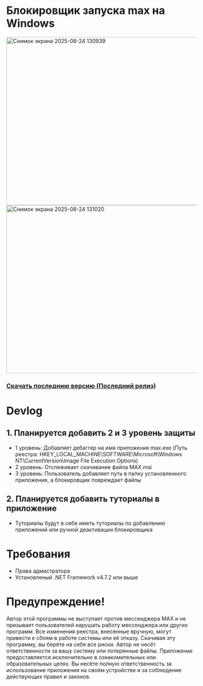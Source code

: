 # Блокировщик запуска max на Windows
<p>
  <img width="868" height="444" alt="Снимок экрана 2025-08-24 130939" src="https://github.com/user-attachments/assets/76f6fc8e-a698-4d0f-8ecb-4b9c86625e58" />
  <img width="868" height="444" alt="Снимок экрана 2025-08-24 131020" src="https://github.com/user-attachments/assets/a5bd9ed6-edeb-4e85-abca-cebc238369c6" />
</p>

### [Скачать последнию версию (Последний релиз)](https://github.com/kroshidanielstudio/skaM-max-blocker-windows/releases/latest)

# Devlog
## 1. Планируется добавить 2 и 3 уровень защиты
- 1 уровень: Добавляет дебаггер на имя приложения max.exe (Путь реестра: HKEY_LOCAL_MACHINE\SOFTWARE\Microsoft\Windows NT\CurrentVersion\Image File Execution Options)
- 2 уровень: Отслеживает скачивание файла MAX.msi
- 3 уровень: Пользователь добавляет путь в папку установленного приложения, а блокировщик повреждает файлы
## 2. Планируется добавить туториалы в приложение
- Туториалы будут в себе иметь туториалы по добавлению приложений или ручной деактивации блокировщика
# Требования
- Права адмистратора
- Установленый .NET Framework v4.7.2 или выше
# Предупреждение!
Автор этой программы не выступает против мессенджера MAX и не призывает пользователей нарушать работу мессенджера или других программ. Все изменения реестра, внесённые вручную, могут привести к сбоям в работе системы или её отказу. Скачивая эту программу, вы берёте на себя все риски. Автор не несёт ответственности за вашу систему или потерянные файлы. Приложение предоставляется исключительно в ознакомительных или образовательных целях. Вы несёте полную ответственность за использование приложения на своём устройстве и за соблюдение действующих правил и законов.
